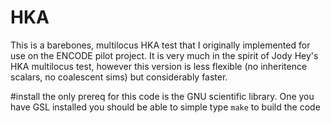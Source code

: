 # HKA
This is a barebones, multilocus HKA test that I originally implemented for use on the ENCODE pilot project. It is very much in the spirit of Jody Hey's HKA multilocus test, however this version is less flexible (no inheritence scalars, no coalescent sims) but considerably faster. 

#install
the only prereq for this code is the GNU scientific library. One you have GSL installed you should be able to simple type `make` to build the code

